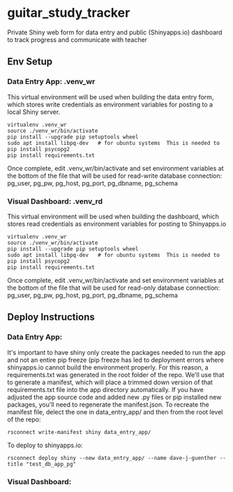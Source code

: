 # guitar_study_tracker
Private Shiny web form for data entry and public (Shinyapps.io) dashboard to track progress and communicate with teacher

## Env Setup
### Data Entry App: .venv_wr
This virtual environment will be used when building the data entry form, which stores write credentials as environment variables for posting to a local Shiny server.
``` linux
virtualenv .venv_wr
source ./venv_wr/bin/activate
pip install --upgrade pip setuptools wheel
sudo apt install libpq-dev   # for ubuntu systems  This is needed to pip install psycopg2
pip install requirements.txt
```
Once complete, edit .venv_wr/bin/activate and set environment variables at the bottom of the file that will be used for read-write database connection: pg_user, pg_pw, pg_host, pg_port, pg_dbname, pg_schema

### Visual Dashboard: .venv_rd
This virtual environment will be used when building the dashboard, which stores read credentials as environment variables for posting to Shinyapps.io
``` linux
virtualenv .venv_wr
source ./venv_wr/bin/activate
pip install --upgrade pip setuptools wheel
sudo apt install libpq-dev   # for ubuntu systems  This is needed to pip install psycopg2
pip install requirements.txt
```
Once complete, edit .venv_wr/bin/activate and set environment variables at the bottom of the file that will be used for read-only database connection: pg_user, pg_pw, pg_host, pg_port, pg_dbname, pg_schema


## Deploy Instructions
### Data Entry App:
It's important to have shiny only create the packages needed to run the app and not an entire pip freeze (pip freeze has led to deployment errors where shinyapps.io cannot build the environment properly.  For this reason, a requirements.txt was generated in the root folder of the repo.  We'll use that to generate a manifest, which will place a trimmed down version of that requirements.txt file into the app directory automatically.  If you have adjusted the app source code and added new .py files or pip installed new packages, you'll need to regenerate the manifest.json.  To recreate the manifest file, delect the one in data_entry_app/ and then from the root level of the repo:
``` linux
rsconnect write-manifest shiny data_entry_app/
```

To deploy to shinyapps.io:
``` linux
rsconnect deploy shiny --new data_entry_app/ --name dave-j-guenther --title "test_db_app_pg"
```

### Visual Dashboard:
